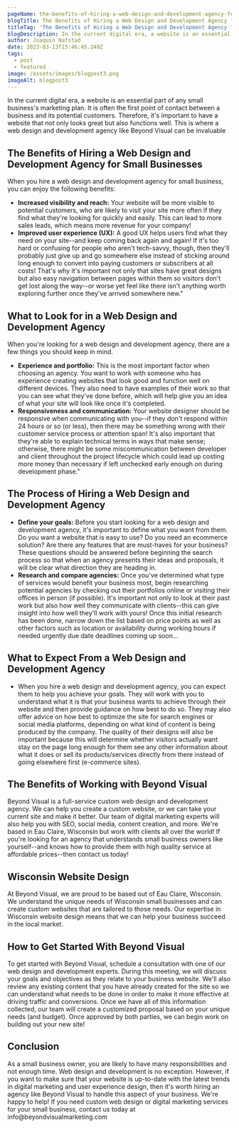 ```yaml
---
pageName: the-benefits-of-hiring-a-web-design-and-development-agency-for-small-businesses
blogTitle: The Benefits of Hiring a Web Design and Development Agency for Small Businesses 
titleTag: 'The Benefits of Hiring a Web Design and Development Agency for Small Businesses | Blog - Beyond Visual'
blogDescription: In the current digital era, a website is an essential part of any small business's marketing plan. It is often the first point of contact between a business and its potential customers. Therefore, it's important to have a website that not only looks great but also functions well. This is where a web design and development agency like Beyond Visual can be invaluable.
author: Joaquin Nafstad
date: 2023-03-13T15:46:45.249Z
tags:
  - post
  - featured
image: /assets/images/blogpost3.png
imageAlt: blogpost3
---
```

<p class="cs-text">In the current digital era, a website is an essential part of any small business's marketing plan. It is often the first point of contact between a business and its potential customers. Therefore, it's important to have a website that not only looks great but also functions well. This is where a web design and development agency like Beyond Visual can be invaluable</p>

<h2 class="cs-title">The Benefits of Hiring a Web Design and Development Agency for Small Businesses</h2>
<p class="cs-text">
When you hire a web design and development agency for small business, you can enjoy the following benefits:</p>
<ul>
<li><b>Increased visibility and reach:</b> Your website will be more visible to potential customers, who are likely to visit your site more often if they find what they're looking for quickly and easily. This can lead to more sales leads, which means more revenue for your company!</li>
<li><b>Improved user experience (UX):</b> A good UX helps users find what they need on your site--and keep coming back again and again! If it's too hard or confusing for people who aren't tech-savvy, though, then they'll probably just give up and go somewhere else instead of sticking around long enough to convert into paying customers or subscribers at all costs! That's why it's important not only that sites have great designs but also easy navigation between pages within them so visitors don't get lost along the way--or worse yet feel like there isn't anything worth exploring further once they've arrived somewhere new."</li>
</ul>

<h2 class="cs-title">What to Look for in a Web Design and Development Agency</h2>
<p class="cs-text">
When you're looking for a web design and development agency, there are a few things you should keep in mind.</p>
<ul>
<li><b>Experience and portfolio:</b> This is the most important factor when choosing an agency. You want to work with someone who has experience creating websites that look good and function well on different devices. They also need to have examples of their work so that you can see what they've done before, which will help give you an idea of what your site will look like once it's completed.</li>
<li><b>Responsiveness and communication:</b> Your website designer should be responsive when communicating with you--if they don't respond within 24 hours or so (or less), then there may be something wrong with their customer service process or attention span! It's also important that they're able to explain technical terms in ways that make sense; otherwise, there might be some miscommunication between developer and client throughout the project lifecycle which could lead up costing more money than necessary if left unchecked early enough on during development phase."</li>
</ul>
<h2 class="cs-title">The Process of Hiring a Web Design and Development Agency</h2>
<p class="cs-text">
<ul>
<li><b>Define your goals:</b> Before you start looking for a web design and development agency, it's important to define what you want from them. Do you want a website that is easy to use? Do you need an ecommerce solution? Are there any features that are must-haves for your business? These questions should be answered before beginning the search process so that when an agency presents their ideas and proposals, it will be clear what direction they are heading in.</li>
<li><b>Research and compare agencies:</b> Once you've determined what type of services would benefit your business most, begin researching potential agencies by checking out their portfolios online or visiting their offices in person (if possible). It's important not only to look at their past work but also how well they communicate with clients--this can give insight into how well they'll work with yours! Once this initial research has been done, narrow down the list based on price points as well as other factors such as location or availability during working hours if needed urgently due date deadlines coming up soon...</li>
<ul>
</ul>
</ul>
</p>
</ul>

<h2 class="cs-title">What to Expect From a Web Design and Development Agency</h2>
<p class="cs-text">
<ul>
<li>When you hire a web design and development agency, you can expect them to help you achieve your goals. They will work with you to understand what it is that your business wants to achieve through their website and then provide guidance on how best to do so. They may also offer advice on how best to optimize the site for search engines or social media platforms, depending on what kind of content is being produced by the company. The quality of their designs will also be important because this will determine whether visitors actually want stay on the page long enough for them see any other information about what it does or sell its products/services directly from there instead of going elsewhere first (e-commerce sites).
</li>
</ul>
</p>
<h2 class="cs-title">The Benefits of Working with Beyond Visual</h2>
<p class="cs-text">
Beyond Visual is a full-service custom web design and development agency. We can help you create a custom website, or we can take your current site and make it better. Our team of digital marketing experts will also help you with SEO, social media, content creation, and more. We're based in Eau Claire, Wisconsin but work with clients all over the world!
If you're looking for an agency that understands small business owners like yourself--and knows how to provide them with high quality service at affordable prices--then contact us today!</p>

<h2 class="cs-title">Wisconsin Website Design</h2>
<p class="cs-text">At Beyond Visual, we are proud to be based out of Eau Claire, Wisconsin. We understand the unique needs of Wisconsin small businesses and can create custom websites that are tailored to those needs. Our expertise in Wisconsin website design means that we can help your business succeed in the local market.

<h2 class="cs-title">How to Get Started With Beyond Visual</h2>
<p class="cs-text">To get started with Beyond Visual, schedule a consultation with one of our web design and development experts. During this meeting, we will discuss your goals and objectives as they relate to your business website. We'll also review any existing content that you have already created for the site so we can understand what needs to be done in order to make it more effective at driving traffic and conversions.
  Once we have all of this information collected, our team will create a customized proposal based on your unique needs (and budget). Once approved by both parties, we can begin work on building out your new site!
</p>

<h2 class="cs-title">Conclusion</h2>
<p class="cs-text">As a small business owner, you are likely to have many responsibilities and not enough time. Web design and development is no exception. However, if you want to make sure that your website is up-to-date with the latest trends in digital marketing and user experience design, then it's worth hiring an agency like Beyond Visual to handle this aspect of your business.
We're happy to help! If you need custom web design or digital marketing services for your small business, contact us today at info@beyondvisualmarketing.com
</p>
